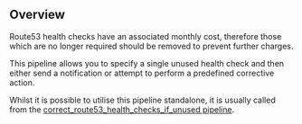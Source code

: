 ## Overview

Route53 health checks have an associated monthly cost, therefore those which are no longer required should be removed to prevent further charges.

This pipeline allows you to specify a single unused health check and then either send a notification or attempt to perform a predefined corrective action.

Whilst it is possible to utilise this pipeline standalone, it is usually called from the [correct_route53_health_checks_if_unused pipeline](https://hub.flowpipe.io/mods/turbot/aws_thrifty/pipelines/aws_thrifty.pipeline.correct_route53_health_checks_if_unused).
